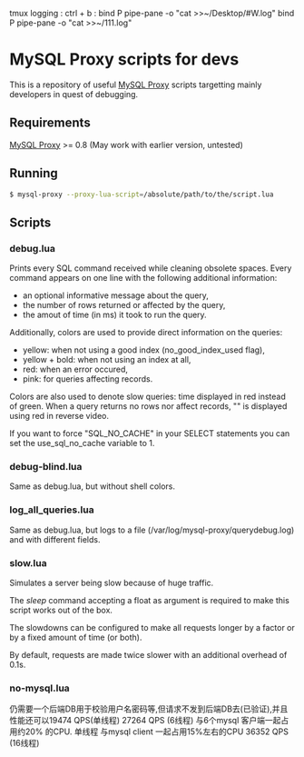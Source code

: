 tmux logging  :  ctrl  + b   :
bind P pipe-pane -o "cat >>~/Desktop/#W.log" 
bind P pipe-pane -o "cat >>~/111.log" 

MySQL Proxy scripts for devs
============================

This is a repository of useful [MySQL Proxy][mysql-proxy] scripts targetting
mainly developers in quest of debugging.

Requirements
------------

[MySQL Proxy][mysql-proxy] >= 0.8 (May work with earlier version, untested)

Running
-------

```bash
$ mysql-proxy --proxy-lua-script=/absolute/path/to/the/script.lua
```

Scripts
-------

### debug.lua

Prints every SQL command received while cleaning obsolete spaces. Every
command appears on one line with the following additional information:

* an optional informative message about the query,
* the number of rows returned or affected by the query,
* the amout of time (in ms) it took to run the query.

Additionally, colors are used to provide direct information on the queries:

* yellow: when not using a good index (no\_good\_index\_used flag),
* yellow + bold: when not using an index at all,
* red: when an error occured,
* pink: for queries affecting records.

Colors are also used to denote slow queries: time displayed in red instead of
green. When a query returns no rows nor affect records, "<NONE>" is displayed
using red in reverse video.

If you want to force "SQL_NO_CACHE" in your SELECT statements you can set the use_sql_no_cache variable to 1.

### debug-blind.lua

Same as debug.lua, but without shell colors.

### log_all_queries.lua

Same as debug.lua, but logs to a file (/var/log/mysql-proxy/querydebug.log) and with different fields.

### slow.lua

Simulates a server being slow because of huge traffic.

The *sleep* command accepting a float as argument is required to make this
script works out of the box.

The slowdowns can be configured to make all requests longer by a factor or by
a fixed amount of time (or both).

By default, requests are made twice slower with an additional overhead of 0.1s.

[mysql-proxy]: http://forge.mysql.com/wiki/MySQL_Proxy

### no-mysql.lua

仍需要一个后端DB用于校验用户名密码等,但请求不发到后端DB去(已验证),并且性能还可以19474 QPS(单线程)  27264 QPS (6线程)  与6个mysql 客户端一起占用约20% 的CPU.    单线程 与mysql client 一起占用15%左右的CPU  36352  QPS (16线程)
